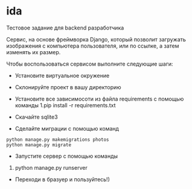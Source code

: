 # ida
Тестовое задание для backend разработчика

Сервис, на основе фреймворка Django, который позволит загружать изображения с компьютера пользователя, или по ссылке, а затем изменять их размер. 

Чтобы воспользоваться сервисом выполните следующие шаги:
- Установите виртуальное окружение 

- Склонируйте проект в вашу директорию

- Установите все зависимосоти из файла requirements с помощью команды 
1.pip install -r requirements.txt

- Скачайте sqlite3

- Сделайте миграции с помощью команд 
```
python manage.py makemigrations photos
python manage.py migrate
```
- Запустите сервер с помощью команды
1. python manage.py runserver

- Переходи в бразуер и пользуйтесь!)
